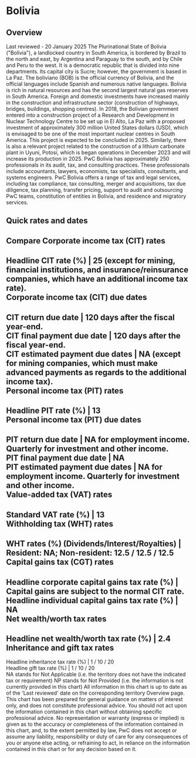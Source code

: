 # Bolivia
## Overview
Last reviewed - 20 January 2025
The Plurinational State of Bolivia ("Bolivia"), a landlocked country in South America, is bordered by Brazil to the north and east, by Argentina and Paraguay to the south, and by Chile and Peru to the west. It is a democratic republic that is divided into nine departments. Its capital city is Sucre; however, the government is based in La Paz. The boliviano (BOB) is the official currency of Bolivia, and the official languages include Spanish and numerous native languages.
Bolivia is rich in natural resources and has the second largest natural gas reserves in South America. Foreign and domestic investments have increased mainly in the construction and infrastructure sector (construction of highways, bridges, buildings, shopping centres). In 2018, the Bolivian government entered into a construction project of a Research and Development in Nuclear Technology Centre to be set up in El Alto, La Paz with a proposed investment of approximately 300 million United States dollars (USD), which is envisaged to be one of the most important nuclear centres in South America. This project is expected to be concluded in 2025. Similarly, there is also a relevant project related to the construction of a lithium carbonate plant in Uyuni, Potosí, which is began operations in December 2023 and will increase its production in 2025.
PwC Bolivia has approximately 250 professionals in its audit, tax, and consulting practices. These professionals include accountants, lawyers, economists, tax specialists, consultants, and systems engineers. PwC Bolivia offers a range of tax and legal services, including tax compliance, tax consulting, merger and acquisitions, tax due diligence, tax planning, transfer pricing, support to audit and outsourcing PwC teams, constitution of entities in Bolivia, and residence and migratory services.
## Quick rates and dates
Compare
Corporate income tax (CIT) rates   
---  
Headline CIT rate (%) |  25 (except for mining, financial institutions, and insurance/reinsurance companies, which have an additional income tax rate).  
Corporate income tax (CIT) due dates   
---  
CIT return due date |  120 days after the fiscal year-end.  
CIT final payment due date |  120 days after the fiscal year-end.  
CIT estimated payment due dates |  NA (except for mining companies, which must make advanced payments as regards to the additional income tax).  
Personal income tax (PIT) rates   
---  
Headline PIT rate (%) |  13  
Personal income tax (PIT) due dates   
---  
PIT return due date |  NA for employment income. Quarterly for investment and other income.  
PIT final payment due date |  NA  
PIT estimated payment due dates |  NA for employment income. Quarterly for investment and other income.  
Value-added tax (VAT) rates   
---  
Standard VAT rate (%) |  13  
Withholding tax (WHT) rates   
---  
WHT rates (%) (Dividends/Interest/Royalties) |  Resident: NA; Non-resident: 12.5 / 12.5 / 12.5  
Capital gains tax (CGT) rates   
---  
Headline corporate capital gains tax rate (%) |  Capital gains are subject to the normal CIT rate.  
Headline individual capital gains tax rate (%) |  NA  
Net wealth/worth tax rates   
---  
Headline net wealth/worth tax rate (%) |  2.4  
Inheritance and gift tax rates   
---  
Headline inheritance tax rate (%) |  1 / 10 / 20  
Headline gift tax rate (%) |  1 / 10 / 20  
NA stands for Not Applicable (i.e. the territory does not have the indicated tax or requirement)
NP stands for Not Provided (i.e. the information is not currently provided in this chart) 
All information in this chart is up to date as of the 'Last reviewed' date on the corresponding territory Overview page. This chart has been prepared for general guidance on matters of interest only, and does not constitute professional advice. You should not act upon the information contained in this chart without obtaining specific professional advice. No representation or warranty (express or implied) is given as to the accuracy or completeness of the information contained in this chart, and, to the extent permitted by law, PwC does not accept or assume any liability, responsibility or duty of care for any consequences of you or anyone else acting, or refraining to act, in reliance on the information contained in this chart or for any decision based on it.
